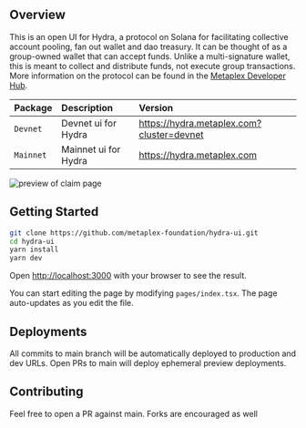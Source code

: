## Overview

This is an open UI for Hydra, a protocol on Solana for facilitating collective account pooling, fan out wallet and dao treasury. It can be thought of as a group-owned wallet that can accept funds. Unlike a multi-signature wallet, this is meant to collect and distribute funds, not execute group transactions. More information on the protocol can be found in the [Metaplex Developer Hub](https://developers.metaplex.com/hydra).

| Package   | Description          | Version                       |
| :-------- | :------------------- | :---------------------------- |
| `Devnet`  | Devnet ui for Hydra  | https://hydra.metaplex.com?cluster=devnet |
| `Mainnet` | Mainnet ui for Hydra | https://hydra.metaplex.com    |

![preview of claim page](https://github.com/user-attachments/assets/76d17dd5-b46b-4132-9eaf-4d25b133b959)


## Getting Started

```bash
git clone https://github.com/metaplex-foundation/hydra-ui.git
cd hydra-ui
yarn install
yarn dev
```

Open [http://localhost:3000](http://localhost:3000) with your browser to see the result.

You can start editing the page by modifying `pages/index.tsx`. The page auto-updates as you edit the file.

## Deployments

All commits to main branch will be automatically deployed to production and dev URLs. Open PRs to main will deploy ephemeral preview deployments.

## Contributing

Feel free to open a PR against main. Forks are encouraged as well
